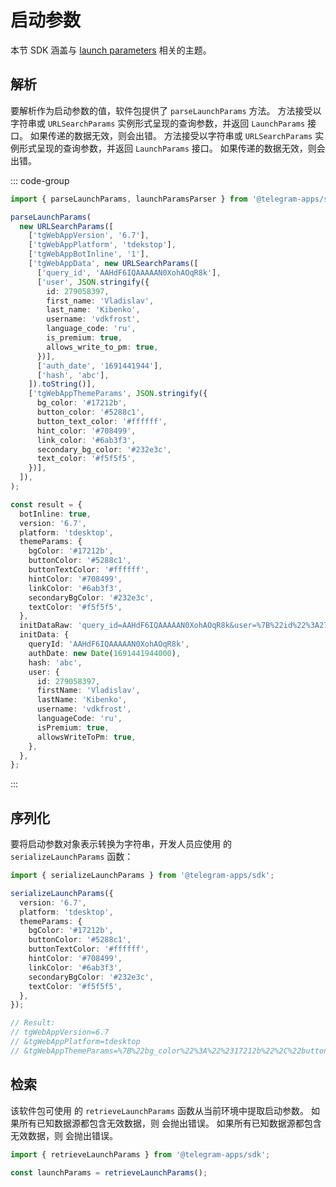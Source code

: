 # 启动参数

本节 SDK 涵盖与
[launch parameters](../../../platform/launch-parameters.md) 相关的主题。

## 解析

要解析作为启动参数的值，软件包提供了 `parseLaunchParams` 方法。
方法接受以字符串或 `URLSearchParams` 实例形式呈现的查询参数，并返回
`LaunchParams` 接口。 如果传递的数据无效，则会出错。 方法接受以字符串或 `URLSearchParams` 实例形式呈现的查询参数，并返回
`LaunchParams` 接口。 如果传递的数据无效，则会出错。

::: code-group

```typescript [Usage example]
import { parseLaunchParams, launchParamsParser } from '@telegram-apps/sdk';

parseLaunchParams(
  new URLSearchParams([
    ['tgWebAppVersion', '6.7'],
    ['tgWebAppPlatform', 'tdekstop'],
    ['tgWebAppBotInline', '1'],
    ['tgWebAppData', new URLSearchParams([
      ['query_id', 'AAHdF6IQAAAAAN0XohAOqR8k'],
      ['user', JSON.stringify({
        id: 279058397,
        first_name: 'Vladislav',
        last_name: 'Kibenko',
        username: 'vdkfrost',
        language_code: 'ru',
        is_premium: true,
        allows_write_to_pm: true,
      })],
      ['auth_date', '1691441944'],
      ['hash', 'abc'],
    ]).toString()],
    ['tgWebAppThemeParams', JSON.stringify({
      bg_color: '#17212b',
      button_color: '#5288c1',
      button_text_color: '#ffffff',
      hint_color: '#708499',
      link_color: '#6ab3f3',
      secondary_bg_color: '#232e3c',
      text_color: '#f5f5f5',
    })],
  ]),
);
```

```typescript [Expected result]
const result = {
  botInline: true,
  version: '6.7',
  platform: 'tdesktop',
  themeParams: {
    bgColor: '#17212b',
    buttonColor: '#5288c1',
    buttonTextColor: '#ffffff',
    hintColor: '#708499',
    linkColor: '#6ab3f3',
    secondaryBgColor: '#232e3c',
    textColor: '#f5f5f5',
  },
  initDataRaw: 'query_id=AAHdF6IQAAAAAN0XohAOqR8k&user=%7B%22id%22%3A279058397%2C%22first_name%22%3A%22Vladislav%22%2C%22last_name%22%3A%22Kibenko%22%2C%22username%22%3A%22vdkfrost%22%2C%22language_code%22%3A%22ru%22%2C%22is_premium%22%3Atrue%2C%22allows_write_to_pm%22%3Atrue%7D&auth_date=1691441944&hash=abc',
  initData: {
    queryId: 'AAHdF6IQAAAAAN0XohAOqR8k',
    authDate: new Date(1691441944000),
    hash: 'abc',
    user: {
      id: 279058397,
      firstName: 'Vladislav',
      lastName: 'Kibenko',
      username: 'vdkfrost',
      languageCode: 'ru',
      isPremium: true,
      allowsWriteToPm: true,
    },
  },
};
```

:::

## 序列化

要将启动参数对象表示转换为字符串，开发人员应使用
的 `serializeLaunchParams` 函数：

```typescript
import { serializeLaunchParams } from '@telegram-apps/sdk';

serializeLaunchParams({
  version: '6.7',
  platform: 'tdesktop',
  themeParams: {
    bgColor: '#17212b',
    buttonColor: '#5288c1',
    buttonTextColor: '#ffffff',
    hintColor: '#708499',
    linkColor: '#6ab3f3',
    secondaryBgColor: '#232e3c',
    textColor: '#f5f5f5',
  },
});

// Result:
// tgWebAppVersion=6.7
// &tgWebAppPlatform=tdesktop
// &tgWebAppThemeParams=%7B%22bg_color%22%3A%22%2317212b%22%2C%22button_color%22%3A%22%235288c1%22%2C%22button_text_color%22%3A%22%23ffffff%22%2C%22hint_color%22%3A%22%23708499%22%2C%22link_color%22%3A%22%236ab3f3%22%2C%22secondary_bg_color%22%3A%22%23232e3c%22%2C%22text_color%22%3A%22%23f5f5f5%22%7D
```

## 检索

该软件包可使用
的 `retrieveLaunchParams` 函数从当前环境中提取启动参数。 如果所有已知数据源都包含无效数据，则
会抛出错误。 如果所有已知数据源都包含无效数据，则
会抛出错误。

```typescript
import { retrieveLaunchParams } from '@telegram-apps/sdk';

const launchParams = retrieveLaunchParams();
```
